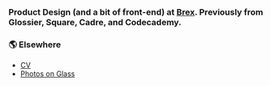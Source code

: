 ### Product Design (and a bit of front-end) at [Brex](https://brex.com). Previously from Glossier, Square, Cadre, and Codecademy.

### 🌎 Elsewhere
- [CV](https://cv.majouji.com)
- [Photos on Glass](https://glass.photo/ramy)
